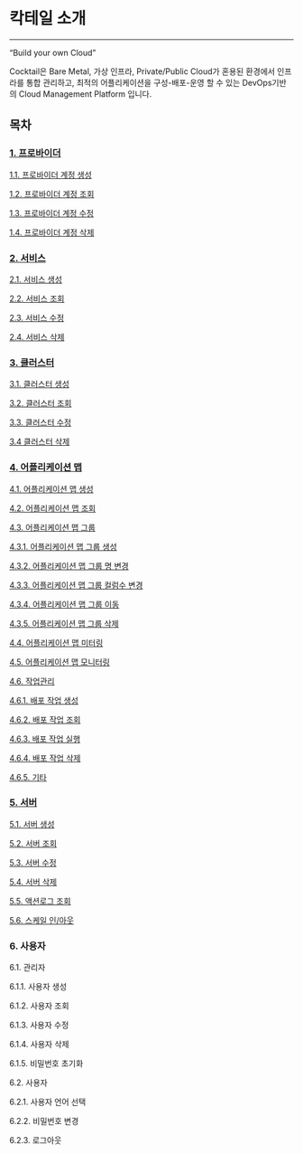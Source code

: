 # 칵테일 소개

---

“Build your own Cloud”

Cocktail은 Bare Metal, 가상 인프라, Private/Public Cloud가 혼용된 환경에서 인프라를 통합 관리하고, 최적의 어플리케이션을 구성-배포-운영 할 수 있는 DevOps기반의 Cloud Management Platform 입니다.

## 목차

### [1. 프로바이더](/provider.md)

[1.1. 프로바이더 계정 생성](/provider/create.md)

[1.2. 프로바이더 계정 조회](/provider/fetch.md)

[1.3. 프로바이더 계정 수정](/provider/update.md)

[1.4. 프로바이더 계정 삭제](/provider/remove.md)

### [2. 서비스](/service.md)

[2.1. 서비스 생성](/service/create.md)

[2.2. 서비스 조회](/service/fetch.md)

[2.3. 서비스 수정](/service/update.md)

[2.4. 서비스 삭제](/service/remove.md)

### [3. 클러스터](/cluster.md)

[3.1. 클러스터 생성](/cluster/create.md)

[3.2. 클러스터 조회](/cluster/fetch.md)

[3.3. 클러스터 수정](/cluster/update.md)

[3.4 클러스터 삭제](/cluster/remove.md)

### [4. 어플리케이션 맵](/applicationmap.md)

[4.1. 어플리케이션 맵 생성](/applicationmap/create.md)

[4.2. 어플리케이션 맵 조회](/applicationmap/fetch.md)

[4.3. 어플리케이션 맵 그룹](/applicationmap/group.md)

[4.3.1. 어플리케이션 맵 그룹 생성](/applicationmap/group/create.md)

[4.3.2. 어플리케이션 맵 그룹 명 변경](/applicationmap/group/nameedit.md)

[4.3.3. 어플리케이션 맵 그룹 컬럼수 변경](/applicationmap/group/columnedit.md)

[4.3.4. 어플리케이션 맵 그룹 이동](/applicationmap/group/move.md)

[4.3.5. 어플리케이션 맵 그룹 삭제](/applicationmap/group/remove.md)

[4.4. 어플리케이션 맵 미터링](/applicationmap/metering.md)

[4.5. 어플리케이션 맵 모니터링](/applicationmap/monitoring.md)

[4.6. 작업관리](/applicationmap/job.md)

[4.6.1. 배포 작업 생성](/applicationmap/job/create.md)

[4.6.2. 배포 작업 조회](/applicationmap/job/fetch.md)

[4.6.3. 배포 작업 실행](/applicationmap/job/run.md)

[4.6.4. 배포 작업 삭제](/applicationmap/job/remove.md)

[4.6.5. 기타](/applicationmap/job/etc.md)

### [5. 서버](/server.md)

[5.1. 서버 생성](/server/create.md)

[5.2. 서버 조회](/server/c11c-bc84-c870-d68c.md)

[5.3. 서버 수정](/server/update.md)

[5.4. 서버 삭제](/server/remove.md)

[5.5. 액션로그 조회](/server/actionlog.md)

[5.6. 스케일 인/아웃](/server/scaleinout.md)

### 6. 사용자

6.1. 관리자

6.1.1. 사용자 생성

6.1.2. 사용자 조회

6.1.3. 사용자 수정

6.1.4. 사용자 삭제

6.1.5. 비밀번호 초기화

6.2. 사용자

6.2.1. 사용자 언어 선택

6.2.2. 비밀번호 변경

6.2.3. 로그아웃






